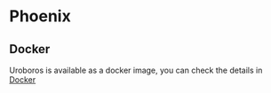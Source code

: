 # Phoenix

## Docker

Uroboros is available as a docker image, you can check the details in [Docker](Docker)